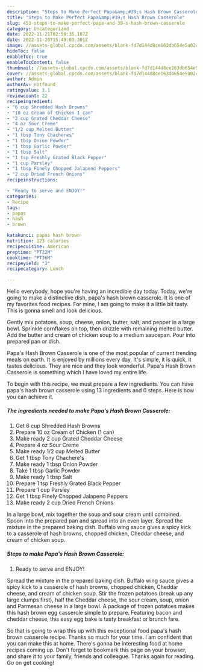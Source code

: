 ```yaml
---
description: "Steps to Make Perfect Papa&amp;#39;s Hash Brown Casserole"
title: "Steps to Make Perfect Papa&amp;#39;s Hash Brown Casserole"
slug: 453-steps-to-make-perfect-papa-and-39-s-hash-brown-casserole
category: Uncategorized
date: 2022-11-21T02:56:35.107Z
date: 2022-11-26T15:49:03.301Z
image: //assets-global.cpcdn.com/assets/blank-fd7d144d8ce163db654e5a02c40b08a2775adb7897d16e4062681dc7e1b2800f.png
hideToc: false
enableToc: true
enableTocContent: false
thumbnail: //assets-global.cpcdn.com/assets/blank-fd7d144d8ce163db654e5a02c40b08a2775adb7897d16e4062681dc7e1b2800f.png
cover: //assets-global.cpcdn.com/assets/blank-fd7d144d8ce163db654e5a02c40b08a2775adb7897d16e4062681dc7e1b2800f.png
author: Admin
authorAv: notfound
ratingvalue: 3.1
reviewcount: 22
recipeingredient:
- "6 cup Shredded Hash Browns"
- "10 oz Cream of Chicken 1 can"
- "2 cup Grated Cheddar Cheese"
- "4 oz Sour Creme"
- "1/2 cup Melted Butter"
- "1 tbsp Tony Chacheres"
- "1 tbsp Onion Powder"
- "1 tbsp Garlic Powder"
- "1 tbsp Salt"
- "1 tsp Freshly Grated Black Pepper"
- "1 cup Parsley"
- "1 tbsp Finely Chopped Jalapeno Peppers"
- "2 cup Dried French Onions"
recipeinstructions:

- "Ready to serve and ENJOY!"
categories:
- Recipe
tags:
- papas
- hash
- brown

katakunci: papas hash brown 
nutrition: 123 calories
recipecuisine: American
preptime: "PT22M"
cooktime: "PT36M"
recipeyield: "3"
recipecategory: Lunch

---
```



Hello everybody, hope you're having an incredible day today. Today, we're going to make a distinctive dish, papa&#39;s hash brown casserole. It is one of my favorites food recipes. For mine, I am going to make it a little bit tasty. This is gonna smell and look delicious.

Gently mix potatoes, soup, cheese, onion, butter, salt, and pepper in a large bowl. Sprinkle cornflakes on top, then drizzle with remaining melted butter. Add the butter and cream of chicken soup to a medium saucepan. Pour into prepared pan or dish.

Papa&#39;s Hash Brown Casserole is one of the most popular of current trending meals on earth. It is enjoyed by millions every day. It's simple, it is quick, it tastes delicious. They are nice and they look wonderful. Papa&#39;s Hash Brown Casserole is something which I have loved my entire life.


To begin with this recipe, we must prepare a few ingredients. You can have papa&#39;s hash brown casserole using 13 ingredients and 0 steps. Here is how you can achieve it.

<!--inarticleads1-->

##### The ingredients needed to make Papa&#39;s Hash Brown Casserole:

1. Get 6 cup Shredded Hash Browns
1. Prepare 10 oz Cream of Chicken (1 can)
1. Make ready 2 cup Grated Cheddar Cheese
1. Prepare 4 oz Sour Creme
1. Make ready 1/2 cup Melted Butter
1. Get 1 tbsp Tony Chachere&#39;s
1. Make ready 1 tbsp Onion Powder
1. Take 1 tbsp Garlic Powder
1. Make ready 1 tbsp Salt
1. Prepare 1 tsp Freshly Grated Black Pepper
1. Prepare 1 cup Parsley
1. Get 1 tbsp Finely Chopped Jalapeno Peppers
1. Make ready 2 cup Dried French Onions


In a large bowl, mix together the soup and sour cream until combined. Spoon into the prepared pan and spread into an even layer. Spread the mixture in the prepared baking dish. Buffalo wing sauce gives a spicy kick to a casserole of hash browns, chopped chicken, Cheddar cheese, and cream of chicken soup. 

<!--inarticleads2-->

##### Steps to make Papa&#39;s Hash Brown Casserole:


1. Ready to serve and ENJOY!

Spread the mixture in the prepared baking dish. Buffalo wing sauce gives a spicy kick to a casserole of hash browns, chopped chicken, Cheddar cheese, and cream of chicken soup. Stir the frozen potatoes (break up any large clumps first), half the Cheddar cheese, the sour cream, soup, onion and Parmesan cheese in a large bowl. A package of frozen potatoes makes this hash brown egg casserole simple to prepare. Featuring bacon and cheddar cheese, this easy egg bake is tasty breakfast or brunch fare. 

So that is going to wrap this up with this exceptional food papa&#39;s hash brown casserole recipe. Thanks so much for your time. I am confident that you can make this at home. There's gonna be interesting food at home recipes coming up. Don't forget to bookmark this page on your browser, and share it to your family, friends and colleague. Thanks again for reading. Go on get cooking!
